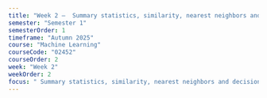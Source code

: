 ```yaml
---
title: "Week 2 –  Summary statistics, similarity, nearest neighbors and decision trees"
semester: "Semester 1"
semesterOrder: 1
timeframe: "Autumn 2025"
course: "Machine Learning"
courseCode: "02452"
courseOrder: 2
week: "Week 2"
weekOrder: 2
focus: " Summary statistics, similarity, nearest neighbors and decision trees"
---
```


